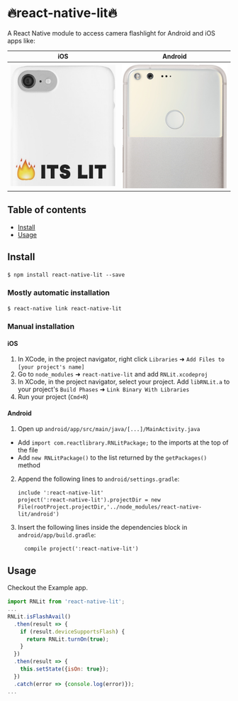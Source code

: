 
# :fire:react-native-lit:fire:

A React Native module to access camera flashlight for Android and iOS apps like:

iOS | Android
------- | ----
![ios-back](/images/lit-iphone.png) | ![android-back](/images/lit-android.png)

## Table of contents
- [Install](#Install)
- [Usage](#usage)

## Install

`$ npm install react-native-lit --save`

### Mostly automatic installation

`$ react-native link react-native-lit`

### Manual installation


#### iOS

1. In XCode, in the project navigator, right click `Libraries` ➜ `Add Files to [your project's name]`
2. Go to `node_modules` ➜ `react-native-lit` and add `RNLit.xcodeproj`
3. In XCode, in the project navigator, select your project. Add `libRNLit.a` to your project's `Build Phases` ➜ `Link Binary With Libraries`
4. Run your project (`Cmd+R`)

#### Android

1. Open up `android/app/src/main/java/[...]/MainActivity.java`
  - Add `import com.reactlibrary.RNLitPackage;` to the imports at the top of the file
  - Add `new RNLitPackage()` to the list returned by the `getPackages()` method
2. Append the following lines to `android/settings.gradle`:
  	```
  	include ':react-native-lit'
  	project(':react-native-lit').projectDir = new File(rootProject.projectDir,'../node_modules/react-native-lit/android')
  	```
3. Insert the following lines inside the dependencies block in `android/app/build.gradle`:
  	```
      compile project(':react-native-lit')
  	```

## Usage
Checkout the Example app.
```javascript
import RNLit from 'react-native-lit';
...
RNLit.isFlashAvail()
  .then(result => {
    if (result.deviceSupportsFlash) {
      return RNLit.turnOn(true);
    }
  })
  .then(result => {
    this.setState({isOn: true});
  })
  .catch(error => {console.log(error)});
...
```
